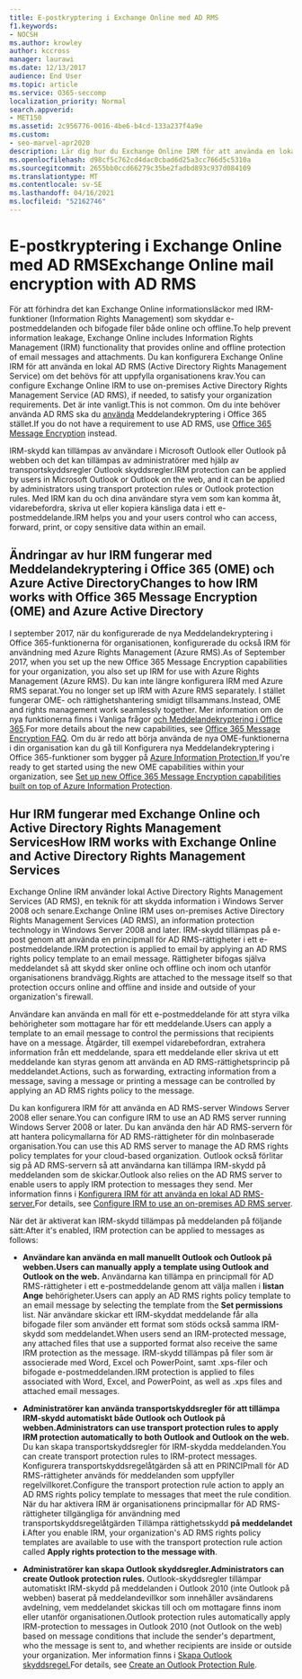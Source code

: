 ```yaml
---
title: E-postkryptering i Exchange Online med AD RMS
f1.keywords:
- NOCSH
ms.author: krowley
author: kccross
manager: laurawi
ms.date: 12/13/2017
audience: End User
ms.topic: article
ms.service: O365-seccomp
localization_priority: Normal
search.appverid:
- MET150
ms.assetid: 2c956776-0016-4be6-b4cd-133a237f4a9e
ms.custom:
- seo-marvel-apr2020
description: Lär dig hur du Exchange Online IRM för att använda en lokal AD RMS (Active Directory Rights Management Service) för att uppfylla organisationens krav.
ms.openlocfilehash: d98cf5c762cd4dac0cbad6d25a3cc766d5c5310a
ms.sourcegitcommit: 2655bb0ccd66279c35be2fadbd893c937d084109
ms.translationtype: MT
ms.contentlocale: sv-SE
ms.lasthandoff: 04/16/2021
ms.locfileid: "52162746"
---
```

# <a name="exchange-online-mail-encryption-with-ad-rms"></a><span data-ttu-id="8a409-103">E-postkryptering i Exchange Online med AD RMS</span><span class="sxs-lookup"><span data-stu-id="8a409-103">Exchange Online mail encryption with AD RMS</span></span>

<span data-ttu-id="8a409-104">För att förhindra det kan Exchange Online informationsläckor med IRM-funktioner (Information Rights Management) som skyddar e-postmeddelanden och bifogade filer både online och offline.</span><span class="sxs-lookup"><span data-stu-id="8a409-104">To help prevent information leakage, Exchange Online includes Information Rights Management (IRM) functionality that provides online and offline protection of email messages and attachments.</span></span> <span data-ttu-id="8a409-105">Du kan konfigurera Exchange Online IRM för att använda en lokal AD RMS (Active Directory Rights Management Service) om det behövs för att uppfylla organisationens krav.</span><span class="sxs-lookup"><span data-stu-id="8a409-105">You can configure Exchange Online IRM to use on-premises Active Directory Rights Management Service (AD RMS), if needed, to satisfy your organization requirements.</span></span> <span data-ttu-id="8a409-106">Det är inte vanligt.</span><span class="sxs-lookup"><span data-stu-id="8a409-106">This is not common.</span></span> <span data-ttu-id="8a409-107">Om du inte behöver använda AD RMS ska du [använda](ome.md) Meddelandekryptering i Office 365 stället.</span><span class="sxs-lookup"><span data-stu-id="8a409-107">If you do not have a requirement to use AD RMS, use [Office 365 Message Encryption](ome.md) instead.</span></span> 

<span data-ttu-id="8a409-108">IRM-skydd kan tillämpas av användare i Microsoft Outlook eller Outlook på webben och det kan tillämpas av administratörer med hjälp av transportskyddsregler Outlook skyddsregler.</span><span class="sxs-lookup"><span data-stu-id="8a409-108">IRM protection can be applied by users in Microsoft Outlook or Outlook on the web, and it can be applied by administrators using transport protection rules or Outlook protection rules.</span></span> <span data-ttu-id="8a409-109">Med IRM kan du och dina användare styra vem som kan komma åt, vidarebefordra, skriva ut eller kopiera känsliga data i ett e-postmeddelande.</span><span class="sxs-lookup"><span data-stu-id="8a409-109">IRM helps you and your users control who can access, forward, print, or copy sensitive data within an email.</span></span>
  
## <a name="changes-to-how-irm-works-with-office-365-message-encryption-ome-and-azure-active-directory"></a><span data-ttu-id="8a409-110">Ändringar av hur IRM fungerar med Meddelandekryptering i Office 365 (OME) och Azure Active Directory</span><span class="sxs-lookup"><span data-stu-id="8a409-110">Changes to how IRM works with Office 365 Message Encryption (OME) and Azure Active Directory</span></span>

<span data-ttu-id="8a409-111">I september 2017, när du konfigurerade de nya Meddelandekryptering i Office 365-funktionerna för organisationen, konfigurerade du också IRM för användning med Azure Rights Management (Azure RMS).</span><span class="sxs-lookup"><span data-stu-id="8a409-111">As of September 2017, when you set up the new Office 365 Message Encryption capabilities for your organization, you also set up IRM for use with Azure Rights Management (Azure RMS).</span></span> <span data-ttu-id="8a409-112">Du kan inte längre konfigurera IRM med Azure RMS separat.</span><span class="sxs-lookup"><span data-stu-id="8a409-112">You no longer set up IRM with Azure RMS separately.</span></span> <span data-ttu-id="8a409-113">I stället fungerar OME- och rättighetshantering smidigt tillsammans.</span><span class="sxs-lookup"><span data-stu-id="8a409-113">Instead, OME and rights management work seamlessly together.</span></span> <span data-ttu-id="8a409-114">Mer information om de nya funktionerna finns i Vanliga frågor [och Meddelandekryptering i Office 365](./ome-faq.yml).</span><span class="sxs-lookup"><span data-stu-id="8a409-114">For more details about the new capabilities, see [Office 365 Message Encryption FAQ](./ome-faq.yml).</span></span> <span data-ttu-id="8a409-115">Om du är redo att börja använda de nya OME-funktionerna i din organisation kan du gå till Konfigurera nya Meddelandekryptering i Office 365-funktioner som bygger på [Azure Information Protection.](./set-up-new-message-encryption-capabilities.md)</span><span class="sxs-lookup"><span data-stu-id="8a409-115">If you're ready to get started using the new OME capabilities within your organization, see [Set up new Office 365 Message Encryption capabilities built on top of Azure Information Protection](./set-up-new-message-encryption-capabilities.md).</span></span>
  
## <a name="how-irm-works-with-exchange-online-and-active-directory-rights-management-services"></a><span data-ttu-id="8a409-116">Hur IRM fungerar med Exchange Online och Active Directory Rights Management Services</span><span class="sxs-lookup"><span data-stu-id="8a409-116">How IRM works with Exchange Online and Active Directory Rights Management Services</span></span>

<span data-ttu-id="8a409-117">Exchange Online IRM använder lokal Active Directory Rights Management Services (AD RMS), en teknik för att skydda information i Windows Server 2008 och senare.</span><span class="sxs-lookup"><span data-stu-id="8a409-117">Exchange Online IRM uses on-premises Active Directory Rights Management Services (AD RMS), an information protection technology in Windows Server 2008 and later.</span></span> <span data-ttu-id="8a409-118">IRM-skydd tillämpas på e-post genom att använda en principmall för AD RMS-rättigheter i ett e-postmeddelande.</span><span class="sxs-lookup"><span data-stu-id="8a409-118">IRM protection is applied to email by applying an AD RMS rights policy template to an email message.</span></span> <span data-ttu-id="8a409-119">Rättigheter bifogas själva meddelandet så att skydd sker online och offline och inom och utanför organisationens brandvägg.</span><span class="sxs-lookup"><span data-stu-id="8a409-119">Rights are attached to the message itself so that protection occurs online and offline and inside and outside of your organization's firewall.</span></span>
  
<span data-ttu-id="8a409-120">Användare kan använda en mall för ett e-postmeddelande för att styra vilka behörigheter som mottagare har för ett meddelande.</span><span class="sxs-lookup"><span data-stu-id="8a409-120">Users can apply a template to an email message to control the permissions that recipients have on a message.</span></span> <span data-ttu-id="8a409-121">Åtgärder, till exempel vidarebefordran, extrahera information från ett meddelande, spara ett meddelande eller skriva ut ett meddelande kan styras genom att använda en AD RMS-rättighetsprincip på meddelandet.</span><span class="sxs-lookup"><span data-stu-id="8a409-121">Actions, such as forwarding, extracting information from a message, saving a message or printing a message can be controlled by applying an AD RMS rights policy to the message.</span></span>
  
<span data-ttu-id="8a409-122">Du kan konfigurera IRM för att använda en AD RMS-server Windows Server 2008 eller senare.</span><span class="sxs-lookup"><span data-stu-id="8a409-122">You can configure IRM to use an AD RMS server running Windows Server 2008 or later.</span></span> <span data-ttu-id="8a409-123">Du kan använda den här AD RMS-servern för att hantera policymallarna för AD RMS-rättigheter för din molnbaserade organisation.</span><span class="sxs-lookup"><span data-stu-id="8a409-123">You can use this AD RMS server to manage the AD RMS rights policy templates for your cloud-based organization.</span></span> <span data-ttu-id="8a409-124">Outlook också förlitar sig på AD RMS-servern så att användarna kan tillämpa IRM-skydd på meddelanden som de skickar.</span><span class="sxs-lookup"><span data-stu-id="8a409-124">Outlook also relies on the AD RMS server to enable users to apply IRM protection to messages they send.</span></span> <span data-ttu-id="8a409-125">Mer information finns i [Konfigurera IRM för att använda en lokal AD RMS-server.](configure-irm-to-use-an-on-premises-ad-rms-server.md)</span><span class="sxs-lookup"><span data-stu-id="8a409-125">For details, see [Configure IRM to use an on-premises AD RMS server](configure-irm-to-use-an-on-premises-ad-rms-server.md).</span></span> 
  
<span data-ttu-id="8a409-126">När det är aktiverat kan IRM-skydd tillämpas på meddelanden på följande sätt:</span><span class="sxs-lookup"><span data-stu-id="8a409-126">After it's enabled, IRM protection can be applied to messages as follows:</span></span>
  
- <span data-ttu-id="8a409-127">**Användare kan använda en mall manuellt Outlook och Outlook på webben.**</span><span class="sxs-lookup"><span data-stu-id="8a409-127">**Users can manually apply a template using Outlook and Outlook on the web.**</span></span> <span data-ttu-id="8a409-128">Användarna kan tillämpa en principmall för AD RMS-rättigheter i ett e-postmeddelande genom att välja mallen i **listan Ange** behörigheter.</span><span class="sxs-lookup"><span data-stu-id="8a409-128">Users can apply an AD RMS rights policy template to an email message by selecting the template from the **Set permissions** list.</span></span> <span data-ttu-id="8a409-129">När användare skickar ett IRM-skyddat meddelande får alla bifogade filer som använder ett format som stöds också samma IRM-skydd som meddelandet.</span><span class="sxs-lookup"><span data-stu-id="8a409-129">When users send an IRM-protected message, any attached files that use a supported format also receive the same IRM protection as the message.</span></span> <span data-ttu-id="8a409-130">IRM-skydd tillämpas på filer som är associerade med Word, Excel och PowerPoint, samt .xps-filer och bifogade e-postmeddelanden.</span><span class="sxs-lookup"><span data-stu-id="8a409-130">IRM protection is applied to files associated with Word, Excel, and PowerPoint, as well as .xps files and attached email messages.</span></span> 
    
- <span data-ttu-id="8a409-131">**Administratörer kan använda transportskyddsregler för att tillämpa IRM-skydd automatiskt både Outlook och Outlook på webben.**</span><span class="sxs-lookup"><span data-stu-id="8a409-131">**Administrators can use transport protection rules to apply IRM protection automatically to both Outlook and Outlook on the web.**</span></span> <span data-ttu-id="8a409-132">Du kan skapa transportskyddsregler för IRM-skydda meddelanden.</span><span class="sxs-lookup"><span data-stu-id="8a409-132">You can create transport protection rules to IRM-protect messages.</span></span> <span data-ttu-id="8a409-133">Konfigurera transportskyddsregelåtgärden så att en PRINCIPmall för AD RMS-rättigheter används för meddelanden som uppfyller regelvillkoret.</span><span class="sxs-lookup"><span data-stu-id="8a409-133">Configure the transport protection rule action to apply an AD RMS rights policy template to messages that meet the rule condition.</span></span> <span data-ttu-id="8a409-134">När du har aktivera IRM är organisationens principmallar för AD RMS-rättigheter tillgängliga för användning med transportskyddsregelåtgärden Tillämpa rättighetsskydd **på meddelandet i**.</span><span class="sxs-lookup"><span data-stu-id="8a409-134">After you enable IRM, your organization's AD RMS rights policy templates are available to use with the transport protection rule action called **Apply rights protection to the message with**.</span></span>
    
- <span data-ttu-id="8a409-135">**Administratörer kan skapa Outlook skyddsregler.**</span><span class="sxs-lookup"><span data-stu-id="8a409-135">**Administrators can create Outlook protection rules.**</span></span> <span data-ttu-id="8a409-136">Outlook-skyddsregler tillämpar automatiskt IRM-skydd på meddelanden i Outlook 2010 (inte Outlook på webben) baserat på meddelandevillkor som innehåller avsändarens avdelning, vem meddelandet skickas till och om mottagare finns inom eller utanför organisationen.</span><span class="sxs-lookup"><span data-stu-id="8a409-136">Outlook protection rules automatically apply IRM-protection to messages in Outlook 2010 (not Outlook on the web) based on message conditions that include the sender's department, who the message is sent to, and whether recipients are inside or outside your organization.</span></span> <span data-ttu-id="8a409-137">Mer information finns i [Skapa Outlook skyddsregel.](/exchange/create-an-outlook-protection-rule-exchange-2013-help)</span><span class="sxs-lookup"><span data-stu-id="8a409-137">For details, see [Create an Outlook Protection Rule](/exchange/create-an-outlook-protection-rule-exchange-2013-help).</span></span>
